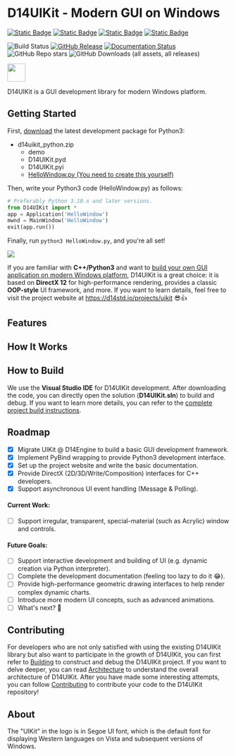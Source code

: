﻿# D14UIKit - Modern GUI on Windows

[![Static Badge](https://img.shields.io/badge/C++-20-white)](https://en.cppreference.com/w/cpp/20)
[![Static Badge](https://img.shields.io/badge/Direct-3D12_|_2D1-purple)](https://github.com/microsoft/DirectX-Graphics-Samples)
[![Static Badge](https://img.shields.io/badge/Python-_3.10_|_3.11_|_3.12_|_3.13_-FFD343?labelColor=3776AB)](https://www.python.org/)
[![Static Badge](https://img.shields.io/badge/pybind-11-E7E0CD?labelColor=765B2F)](https://github.com/pybind/pybind11)

![Build Status](https://img.shields.io/github/actions/workflow/status/DreamersGather/D14UIKit/msbuild.yml)
[![GitHub Release](https://img.shields.io/github/v/release/DreamersGather/D14UIKit)](https://github.com/DreamersGather/D14UIKit/releases)
[![Documentation Status](https://readthedocs.org/projects/d14uikit/badge/?version=latest)](https://d14std.io/projects/uikit/en/latest/?badge=latest)
![GitHub Repo stars](https://img.shields.io/github/stars/DreamersGather/D14UIKit)
![GitHub Downloads (all assets, all releases)](https://img.shields.io/github/downloads/DreamersGather/D14UIKit/total)

<img src="https://media.githubusercontent.com/media/DreamersGather/D14UIKit.Res/main/logo.png" height="41"/>

D14UIKit is a GUI development library for modern Windows platform.

## Getting Started

First, [download](https://github.com/DreamersGather/D14UIKit/releases) the latest development package for Python3:

* d14uikit_python.zip
  * demo
  * D14UIKit.pyd
  * D14UIKit.pyi
  * <ins>HelloWindow.py (You need to create this yourself)</ins>

Then, write your Python3 code (HelloWindow.py) as follows:

```python
# Preferably Python 3.10.x and later versions.
from D14UIKit import *
app = Application('HelloWindow')
mwnd = MainWindow('HelloWindow')
exit(app.run())
```

Finally, run `python3 HelloWindow.py`, and you're all set!

<img src="https://media.githubusercontent.com/media/DreamersGather/D14Docs.Res/main/d14uikit/tutorials/hello_window.png"/>

If you are familiar with **C++/Python3** and want to <ins>build your own GUI application on modern Windows platform</ins>, D14UIKit is a great choice: it is based on **DirectX 12** for high-performance rendering, provides a classic **OOP-style** UI framework, and more. If you want to learn details, feel free to visit the project website at https://d14std.io/projects/uikit 😎👍

## Features

## How It Works

## How to Build

We use the **Visual Studio IDE** for D14UIKit development. After downloading the code, you can directly open the solution (**D14UIKit.sln**) to build and debug. If you want to learn more details, you can refer to the [complete project build instructions](https://d14std.io/projects/uikit/en/latest/dev_guide/building.html).

## Roadmap

- [x] Migrate UIKit @ D14Engine to build a basic GUI development framework.
- [x] Implement PyBind wrapping to provide Python3 development interface.
- [x] Set up the project website and write the basic documentation.
- [x] Provide DirectX (2D/3D/Write/Composition) interfaces for C++ developers.
- [x] Support asynchronous UI event handling (Message & Polling).

#### Current Work:

- [ ] Support irregular, transparent, special-material (such as Acrylic) window and controls.

#### Future Goals:

- [ ] Support interactive development and building of UI (e.g. dynamic creation via Python interpreter).
- [ ] Complete the development documentation (feeling too lazy to do it 😂).
- [ ] Provide high-performance geometric drawing interfaces to help render complex dynamic charts.
- [ ] Introduce more modern UI concepts, such as advanced animations.
- [ ] What's next? 🤔

## Contributing

For developers who are not only satisfied with using the existing D14UIKit library but also want to participate in the growth of D14UIKit, you can first refer to [Building](https://d14std.io/projects/uikit/en/latest/dev_guide/building.html) to construct and debug the D14UIKit project. If you want to delve deeper, you can read [Architecture](https://d14std.io/projects/uikit/en/latest/dev_guide/architecture.html) to understand the overall architecture of D14UIKit. After you have made some interesting attempts, you can follow [Contributing](https://d14std.io/projects/uikit/en/latest/dev_guide/contributing.html) to contribute your code to the D14UIKit repository!

## About

The "UIKit" in the logo is in Segoe UI font, which is the default font for displaying Western languages on Vista and subsequent versions of Windows.
